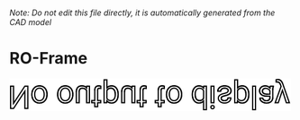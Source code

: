 ###### Note: Do not edit this file directly, it is automatically generated from the CAD model

# RO-Frame

![](/project.svg)



 

